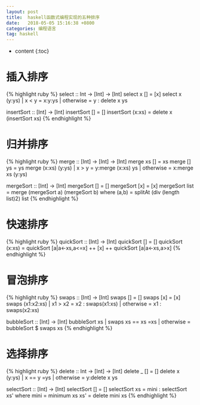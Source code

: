 ```yaml
---
layout: post
title:  haskell函数式编程实现的五种排序
date:   2018-05-05 15:16:38 +0800
categories: 编程语言
tag: haskell
---
```

* content
{:toc}

插入排序
=======
{% highlight ruby %}
select :: Int -> [Int] -> [Int]
select x [] = [x]
select x (y:ys)
        | x < y = x:y:ys
        | otherwise = y : delete x ys

insertSort :: [Int] -> [Int]
insertSort [] = []
insertSort (x:xs) = delete x (insertSort xs)
{% endhighlight %}

归并排序
=======
{% highlight ruby %}
merge :: [Int] -> [Int] -> [Int]
merge xs [] = xs
merge [] ys = ys
merge (x:xs) (y:ys)
        | x > y = y:merge (x:xs) ys
        | otherwise = x:merge xs (y:ys)

mergeSort :: [Int] -> [Int]
mergeSort [] = []
mergeSort [x] = [x]
mergeSort list = merge (mergeSort a) (mergeSort b)
       where 
           (a,b) = splitAt (div (length list)2) list
{% endhighlight %}

快速排序
=======
{% highlight ruby %}
quickSort :: [Int] -> [Int]
quickSort [] = []
quickSort (x:xs) = quickSort [a|a<-xs,a<=x] ++ [x] ++ quickSort [a|a<-xs,a>x]
{% endhighlight %}

冒泡排序
=======
{% highlight ruby %}
swaps :: [Int] -> [Int]
swaps [] = []
swaps [x] = [x]
swaps (x1:x2:xs)
       | x1 > x2 = x2 : swaps(x1:xs)
       | otherwise = x1 : swaps(x2:xs)

bubbleSort :: [Int] -> [Int]
bubbleSort xs
           | swaps xs == xs =xs
           | otherwise = bubbleSort $ swaps xs
{% endhighlight %}


选择排序
======
{% highlight ruby %}
delete :: Int -> [Int] -> [Int]
delete _ [] = []
delete x (y:ys)
           | x == y =ys
           | otherwise = y:delete x ys


selectSort :: [Int] -> [Int]
selectSort [] = []
selectSort xs = mini : selectSort xs'
        where
            mini = minimum xs
            xs' = delete mini xs
{% endhighlight %}


